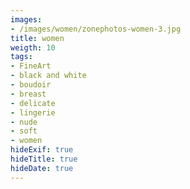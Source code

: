 ```yaml
---
images:
- /images/women/zonephotos-women-3.jpg
title: women
weigth: 10
tags:
- FineArt
- black and white
- boudoir
- breast
- delicate
- lingerie
- nude
- soft
- women
hideExif: true
hideTitle: true
hideDate: true
---
```

